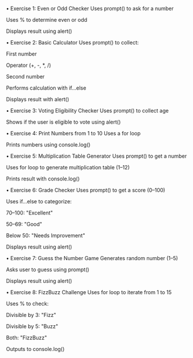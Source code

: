 • Exercise 1: Even or Odd Checker
Uses prompt() to ask for a number

Uses % to determine even or odd

Displays result using alert()

• Exercise 2: Basic Calculator
Uses prompt() to collect:

First number

Operator (+, -, *, /)

Second number

Performs calculation with if...else

Displays result with alert()

• Exercise 3: Voting Eligibility Checker
Uses prompt() to collect age

Shows if the user is eligible to vote using alert()

• Exercise 4: Print Numbers from 1 to 10
Uses a for loop

Prints numbers using console.log()

• Exercise 5: Multiplication Table Generator
Uses prompt() to get a number

Uses for loop to generate multiplication table (1–12)

Prints result with console.log()

• Exercise 6: Grade Checker
Uses prompt() to get a score (0–100)

Uses if...else to categorize:

70–100: "Excellent"

50–69: "Good"

Below 50: "Needs Improvement"

Displays result using alert()

• Exercise 7: Guess the Number Game
Generates random number (1–5)

Asks user to guess using prompt()

Displays result using alert()

• Exercise 8: FizzBuzz Challenge
Uses for loop to iterate from 1 to 15

Uses % to check:

Divisible by 3: "Fizz"

Divisible by 5: "Buzz"

Both: "FizzBuzz"

Outputs to console.log()


